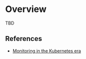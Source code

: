 # Overview

TBD

## References

- [Monitoring in the Kubernetes era](https://www.datadoghq.com/blog/monitoring-kubernetes-era/)